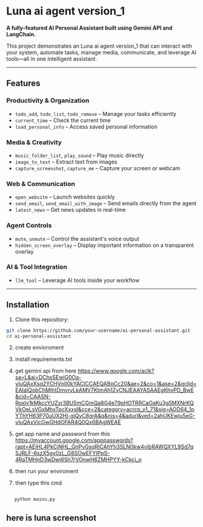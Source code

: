 # Luna ai agent version_1

**A fully-featured AI Personal Assistant built using Gemini API and LangChain.**  

This project demonstrates an Luna ai agent version_1 that can interact with your system, automate tasks, manage media, communicate, and leverage AI tools—all in one intelligent assistant.

---

## Features

### Productivity & Organization
- `todo_add`, `todo_list`, `todo_remove` – Manage your tasks efficiently
- `current_time` – Check the current time
- `load_personal_info` – Access saved personal information

### Media & Creativity
- `music_folder_list`, `play_sound` – Play music directly
- `image_to_text` – Extract text from images
- `capture_screenshot`, `capture_me` – Capture your screen or webcam

### Web & Communication
- `open_website` – Launch websites quickly
- `send_email`, `send_email_with_image` – Send emails directly from the agent
- `latest_news` – Get news updates in real-time

### Agent Controls
- `mute`, `unmute` – Control the assistant's voice output
- `hidden_screen_overlay` – Display important information on a transparent overlay

### AI & Tool Integration
- `llm_tool` – Leverage AI tools inside your workflow

---

## Installation

1. Clone this repository:

```bash
git clone https://github.com/your-username/ai-personal-assistant.git
cd ai-personal-assistant
```

2. create envioroment

3. install requirements.txt

4. get gemini api from here  https://www.google.com/aclk?sa=L&ai=DChsSEwiG0Oa-vIuQAxXsq2YCHVnII0kYACICCAEQABoCc20&ae=2&co=1&ase=2&gclid=EAIaIQobChMIhtDmvryLkAMV7KtmAh1ZyCNJEAAYASAAEgKhvPD_BwE&cid=CAASN-Roxlv1kMkccYUZxr3BU5mCGmQa8G4e79pHOTRRCaOaKu3g5MXNrKQVkOeLsVGxMhxTpcXxxsI&cce=2&category=acrcp_v1_71&sig=AOD64_1pYThYH63P70uUX2Hl-giQvC8grA&q&nis=4&adurl&ved=2ahUKEwju5eG-vIuQAxVicGwGHdOFAR4Q0Qx6BAgWEAE

5. get app name and password from this   https://myaccount.google.com/apppasswords?rapt=AEjHL4PkCiNHL_GnPyGsqRICAhYh3SLN0kw4vibRAWQXYL9Sd7qSJRLF-6szX5gy0zL_G8SOwEFYIPpS-4RaTMHnD3wDwi6Sh7rVOnwH6ZMHPYY-kCkcj_o

6. then run your enviroment

7. then type this cmd

```

   python mainu.py

```
## here is luna screenshot







